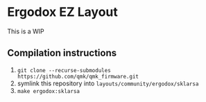 # Ergodox EZ Layout

This is a WIP

## Compilation instructions
1. `git clone --recurse-submodules https://github.com/qmk/qmk_firmware.git`
2. symlink this repository into `layouts/community/ergodox/sklarsa`
3. `make ergodox:sklarsa`
